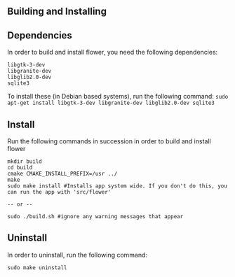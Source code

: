 
Building and Installing
-----------------------

Dependencies
------------
In order to build and install flower, you need the following dependencies:

    libgtk-3-dev
    libgranite-dev
    libglib2.0-dev
    sqlite3

To install these (in Debian based systems), run the following command:
    `sudo apt-get install libgtk-3-dev libgranite-dev libglib2.0-dev sqlite3`


Install
-------
Run the following commands in succession in order to build and install flower

    mkdir build
    cd build
    cmake CMAKE_INSTALL_PREFIX=/usr ../
    make
    sudo make install #Installs app system wide. If you don't do this, you can run the app with 'src/flower'

    -- or --

    sudo ./build.sh #ignore any warning messages that appear


Uninstall
---------
In order to uninstall, run the following command:

    sudo make uninstall
